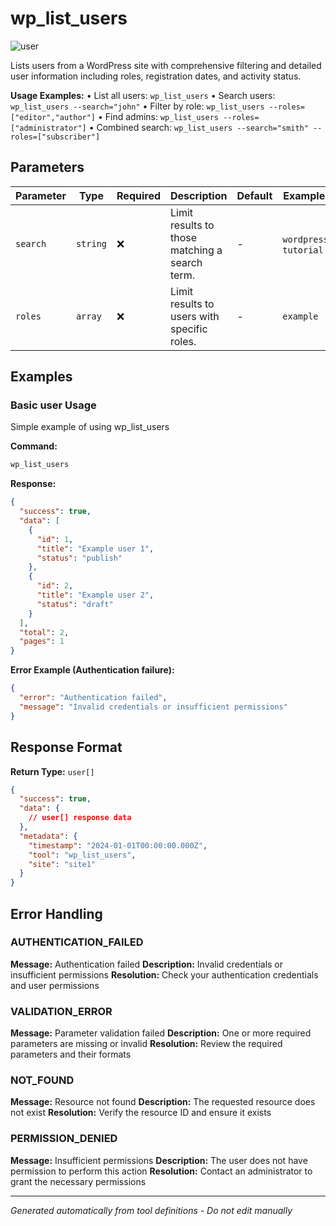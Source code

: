 # wp_list_users

![user](https://img.shields.io/badge/category-user-lightgrey)

Lists users from a WordPress site with comprehensive filtering and detailed user information including roles,
registration dates, and activity status.

**Usage Examples:** • List all users: `wp_list_users` • Search users: `wp_list_users --search="john"` • Filter by role:
`wp_list_users --roles=["editor","author"]` • Find admins: `wp_list_users --roles=["administrator"]` • Combined search:
`wp_list_users --search="smith" --roles=["subscriber"]`

## Parameters

| Parameter | Type     | Required | Description                                    | Default | Examples                |
| --------- | -------- | -------- | ---------------------------------------------- | ------- | ----------------------- |
| `search`  | `string` | ❌       | Limit results to those matching a search term. | -       | `wordpress`, `tutorial` |
| `roles`   | `array`  | ❌       | Limit results to users with specific roles.    | -       | `example`               |

## Examples

### Basic user Usage

Simple example of using wp_list_users

**Command:**

```bash
wp_list_users
```

**Response:**

```json
{
  "success": true,
  "data": [
    {
      "id": 1,
      "title": "Example user 1",
      "status": "publish"
    },
    {
      "id": 2,
      "title": "Example user 2",
      "status": "draft"
    }
  ],
  "total": 2,
  "pages": 1
}
```

**Error Example (Authentication failure):**

```json
{
  "error": "Authentication failed",
  "message": "Invalid credentials or insufficient permissions"
}
```

## Response Format

**Return Type:** `user[]`

```json
{
  "success": true,
  "data": {
    // user[] response data
  },
  "metadata": {
    "timestamp": "2024-01-01T00:00:00.000Z",
    "tool": "wp_list_users",
    "site": "site1"
  }
}
```

## Error Handling

### AUTHENTICATION_FAILED

**Message:** Authentication failed **Description:** Invalid credentials or insufficient permissions **Resolution:**
Check your authentication credentials and user permissions

### VALIDATION_ERROR

**Message:** Parameter validation failed **Description:** One or more required parameters are missing or invalid
**Resolution:** Review the required parameters and their formats

### NOT_FOUND

**Message:** Resource not found **Description:** The requested resource does not exist **Resolution:** Verify the
resource ID and ensure it exists

### PERMISSION_DENIED

**Message:** Insufficient permissions **Description:** The user does not have permission to perform this action
**Resolution:** Contact an administrator to grant the necessary permissions

---

_Generated automatically from tool definitions - Do not edit manually_
